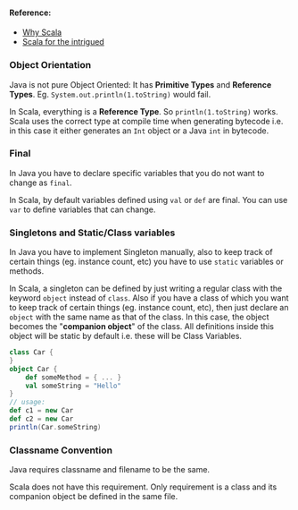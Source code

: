 #### Reference:
* [Why Scala](https://www.youtube.com/watch?v=LH75sJAR0hc)
* [Scala for the intrigued](https://www.youtube.com/watch?v=grvvKURwGNg&t=220s)

### Object Orientation

Java is not pure Object Oriented: It has **Primitive Types** and **Reference Types**. Eg. `System.out.println(1.toString)` would fail.

In Scala,  everything is a **Reference Type**. So `println(1.toString)` works. Scala uses the correct type at compile time when generating bytecode i.e. in this case it either generates an `Int` object or a Java `int` in bytecode.

### Final

In Java you have to declare specific variables that you do not want to change as `final`.

In Scala, by default variables defined using `val` or `def` are final. You can use `var` to define variables that can change.

### Singletons and Static/Class variables

In Java you have to implement Singleton manually, also to keep track of certain things (eg. instance count, etc) you have to use `static` variables or methods.

In Scala, a singleton can be defined by just writing a regular class with the keyword `object` instead of `class`.
Also if you have a class of which you want to keep track of certain things (eg. instance count, etc), then just declare an `object` with the same name as that of the class. In this case, the object becomes the "**companion object**" of the class. All definitions inside this object will be static by default i.e. these will be Class Variables.
```scala
class Car {
}
object Car {
    def someMethod = { ... }
    val someString = "Hello"
}
// usage:
def c1 = new Car
def c2 = new Car
println(Car.someString)
```

### Classname Convention
Java requires classname and filename to be the same.

Scala does not have this requirement. Only requirement is a class and its companion object be defined in the same file.
